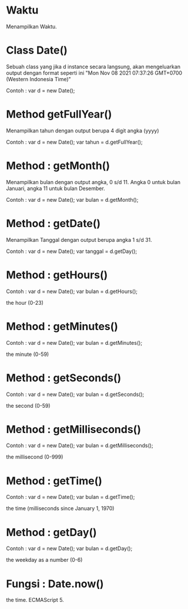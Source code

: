 # Waktu
Menampilkan Waktu.

# Class Date()
Sebuah class yang jika d instance secara langsung, akan mengeluarkan output dengan format seperti ini "Mon Nov 08 2021 07:37:26 GMT+0700 (Western Indonesia Time)"

Contoh :
var d = new Date();

# Method getFullYear()
Menampilkan tahun dengan output berupa 4 digit angka (yyyy)

Contoh :
var d = new Date();
var tahun = d.getFullYear();

# Method : getMonth()
Menampilkan bulan dengan output angka, 0 s/d 11.
Angka 0 untuk bulan Januari, angka 11 untuk bulan Desember.

Contoh :
var d = new Date();
var bulan = d.getMonth();

# Method : getDate()
Menampilkan Tanggal dengan output berupa angka 1 s/d 31.

Contoh :
var d = new Date();
var tanggal = d.getDay();

# Method : getHours()


Contoh :
var d = new Date();
var bulan = d.getHours();

the hour (0-23)

# Method : getMinutes()

Contoh :
var d = new Date();
var bulan = d.getMinutes();

the minute (0-59)

# Method : getSeconds()

Contoh :
var d = new Date();
var bulan = d.getSeconds();

the second (0-59)

# Method : getMilliseconds()

Contoh :
var d = new Date();
var bulan = d.getMilliseconds();

the millisecond (0-999)

# Method : getTime()

Contoh :
var d = new Date();
var bulan = d.getTime();

the time (milliseconds since January 1, 1970)

# Method : getDay()

Contoh :
var d = new Date();
var bulan = d.getDay();

the weekday as a number (0-6)

# Fungsi : Date.now()

the time. ECMAScript 5.
